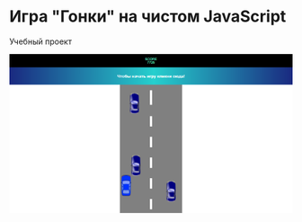 # Игра "Гонки" на чистом JavaScript

Учебный проект

<p align="center">
 <img src="https://github.com/AlexDyatlov/myScreenshots/raw/master/screens/firstgame.png">
</p>